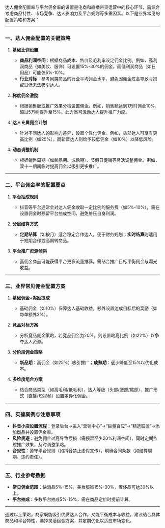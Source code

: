达人佣金配置率与平台佣金率的设置是电商和直播带货运营中的核心环节，需综合考虑商品特性、市场竞争、达人影响力及平台规则等多重因素。以下是业界常见的配置策略和方案：

---

### 一、达人佣金配置的关键策略
1. **基础比例设置**  
   - **商品利润空间**：根据商品成本、售价及毛利率设定佣金比例。例如，高利润商品（如美妆、服饰）可设置15%-30%的佣金，而低利润商品（如日用品）可能仅5%-10%。  
   - **行业对标**：参考同类商品的行业平均佣金水平，避免因佣金过高导致亏损或过低无法吸引达人。

2. **梯度佣金激励**  
   - 根据销售额或推广效果分档设置佣金。例如，销售额达到1万时佣金10%，超过5万则提升至15%。此方案可激励达人提升推广力度。

3. **达人专属佣金计划**  
   - 针对不同达人的影响力差异，设置个性化佣金。例如，头部达人可享有更高比例（如25%），而新晋达人则给予较低佣金（如10%）以降低风险。

4. **动态调整机制**  
   - 根据销售周期（如新品期、成熟期）、节假日促销等灵活调整佣金。例如，双十一期间临时提高佣金以吸引更多推广。

---

### 二、平台佣金率的配置要点
1. **平台抽成规则**  
   - 抖音等平台通常会对达人佣金收取一定比例的服务费（如5%-10%），需在设置佣金时预留平台抽成空间，避免挤压自身利润。

2. **分层结算方式**  
   - **定期结算**（如按月）适合稳定合作达人，便于财务规划；**实时结算**则适用于短期合作或高周转商品。

3. **平台推广资源倾斜**  
   - 高佣金商品可能获得平台更多流量推荐，需结合推广目标平衡佣金与曝光收益。

---

### 三、业界常见佣金配置方案
1. **基础佣金+奖励提成**  
   - 基础佣金（如10%）保障达人基础收益，额外设置达成目标后的奖励（如每单额外2%）。

2. **竞品对标方案**  
   - 分析竞品佣金策略，若竞品佣金为20%，则设置略高比例（如22%）以争夺达人资源。

3. **分阶段佣金策略**  
   - **新品期**：高佣金（如25%）吸引推广；**成熟期**：逐步降低至15%以优化成本。

4. **多维度组合方案**  
   - 结合商品类型（如高毛利/低毛利）、达人等级（头部/腰部/尾部）、推广形式（直播/短视频）设置差异化佣金。

---

### 四、实操案例与注意事项
- **抖音小店设置流程**：登录后台→进入“营销中心”→“巨量百应”→“精选联盟”→添加商品并设置佣金率。  
- **风险规避**：避免佣金过高导致亏损（需预留至少20%利润空间），同时定期监控推广效果，及时调整策略。  
- **合规性**：遵守平台规则（如抖音禁止虚假宣传），明确合同条款（如结算周期、违约责任）。

---

### 五、行业参考数据
- **常见佣金范围**：快消品5%-15%，美妆服饰15%-30%，奢侈品可达30%以上。  
- **平台抽成**：多数平台抽成5%-15%，需在商品定价时提前计算。

---

通过以上策略，商家既能吸引优质达人合作，又能平衡成本与收益。建议结合具体商品和平台特性，选择灵活组合方案，并定期优化以适应市场变化。